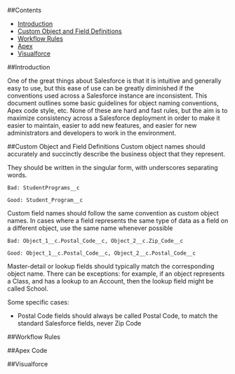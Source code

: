 ##Contents
* [Introduction](#introduction)
* [Custom Object and Field Definitions](#objects)
* [Workflow Rules](#workflow)
* [Apex](#apex)
* [Visualforce](#visualforce)

##<a name="introduction"></a>Introduction

One of the great things about Salesforce is that it is intuitive and generally easy to use, but 
this ease of use can be greatly diminished if the conventions used across a Salesforce instance are inconsistent.
This document outlines some basic guidelines for object naming conventions, Apex code style, etc. 
None of these are hard and fast rules, but the aim is to maximize consistency across a Salesforce deployment 
in order to make it easier to maintain, easier to add new features, and easier for new administrators and 
developers to work in the environment. 

##<a name="objects"></a>Custom Object and Field Definitions
Custom object names should accurately and succinctly describe the business object that they represent.

They should be written in the singular form, with underscores separating words.

```Bad: StudentPrograms__c```

```Good: Student_Program__c```

Custom field names should follow the same convention as custom object names. In cases where a field represents the same type of data as a field on a different object, use the same name whenever possible

```Bad: Object_1__c.Postal_Code__c, Object_2__c.Zip_Code__c```

```Good: Object_1__c.Postal_Code__c, Object_2__c.Postal_Code__c```

Master-detail or lookup fields should typically match the corresponding object name. There can be exceptions: for example, if an object represents a Class, and has a lookup to an Account, then the lookup field might be called School.

Some specific cases:

* Postal Code fields should always be called Postal Code, to match the standard Salesforce fields, never Zip Code

##<a name="workflow"></a>Workflow Rules

##<a name="apex"></a>Apex Code

##<a name="visualforce"></a>Visualforce
